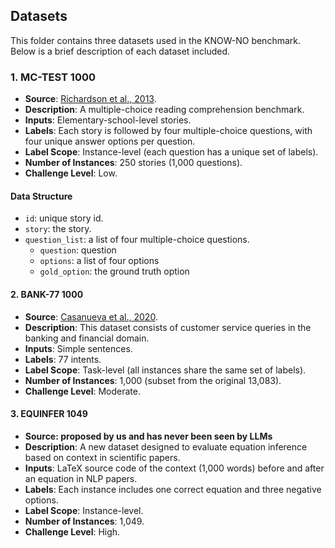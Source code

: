 ## Datasets

This folder contains three datasets used in the KNOW-NO benchmark. Below is a brief description of each dataset included.

### 1. MC-TEST 1000
- **Source**: [Richardson et al., 2013](https://aclanthology.org/D13-1020/).
- **Description**: A multiple-choice reading comprehension benchmark.
- **Inputs**: Elementary-school-level stories.
- **Labels**: Each story is followed by four multiple-choice questions, with four unique answer options per question.
- **Label Scope**: Instance-level (each question has a unique set of labels).
- **Number of Instances**: 250 stories (1,000 questions).
- **Challenge Level**: Low.

#### Data Structure
 - `id`: unique story id.
 - `story`: the story.
 - `question_list`: a list of four multiple-choice questions.
   - `question`: question
   - `options`: a list of four options
   - `gold_option`: the ground truth option 

#### 2. BANK-77 1000
- **Source**: [Casanueva et al., 2020](https://arxiv.org/abs/2003.04807).
- **Description**: This dataset consists of customer service queries in the banking and financial domain.
- **Inputs**: Simple sentences.
- **Labels**: 77 intents.
- **Label Scope**: Task-level (all instances share the same set of labels).
- **Number of Instances**: 1,000 (subset from the original 13,083).
- **Challenge Level**: Moderate.

#### 3. EQUINFER 1049
- **Source: proposed by us and has never been seen by LLMs**
- **Description**: A new dataset designed to evaluate equation inference based on context in scientific papers.
- **Inputs**: LaTeX source code of the context (1,000 words) before and after an equation in NLP papers.
- **Labels**: Each instance includes one correct equation and three negative options.
- **Label Scope**: Instance-level.
- **Number of Instances**: 1,049.
- **Challenge Level**: High.

